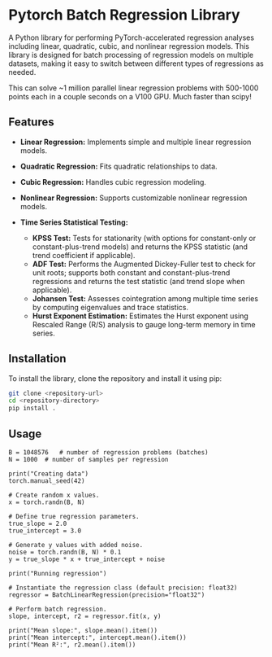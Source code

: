 # Pytorch Batch Regression Library

A Python library for performing PyTorch-accelerated regression analyses including linear, quadratic, cubic, and nonlinear regression models. This library is designed for batch processing of regression models on multiple datasets, making it easy to switch between different types of regressions as needed.

This can solve ~1 million parallel linear regression problems with 500-1000 points each in a couple seconds on a V100 GPU. Much faster than scipy!

## Features

- **Linear Regression:** Implements simple and multiple linear regression models.
- **Quadratic Regression:** Fits quadratic relationships to data.
- **Cubic Regression:** Handles cubic regression modeling.
- **Nonlinear Regression:** Supports customizable nonlinear regression models.

- **Time Series Statistical Testing:**
  - **KPSS Test:** Tests for stationarity (with options for constant-only or constant-plus-trend models) and returns the KPSS statistic (and trend coefficient if applicable).
  - **ADF Test:** Performs the Augmented Dickey-Fuller test to check for unit roots; supports both constant and constant-plus-trend regressions and returns the test statistic (and trend slope when applicable).
  - **Johansen Test:** Assesses cointegration among multiple time series by computing eigenvalues and trace statistics.
  - **Hurst Exponent Estimation:** Estimates the Hurst exponent using Rescaled Range (R/S) analysis to gauge long-term memory in time series.

## Installation

To install the library, clone the repository and install it using pip:

```bash
git clone <repository-url>
cd <repository-directory>
pip install .
```

## Usage

```
B = 1048576   # number of regression problems (batches)
N = 1000  # number of samples per regression

print("Creating data")
torch.manual_seed(42)

# Create random x values.
x = torch.randn(B, N)

# Define true regression parameters.
true_slope = 2.0
true_intercept = 3.0

# Generate y values with added noise.
noise = torch.randn(B, N) * 0.1
y = true_slope * x + true_intercept + noise

print("Running regression")

# Instantiate the regression class (default precision: float32)
regressor = BatchLinearRegression(precision="float32")

# Perform batch regression.
slope, intercept, r2 = regressor.fit(x, y)

print("Mean slope:", slope.mean().item())
print("Mean intercept:", intercept.mean().item())
print("Mean R²:", r2.mean().item())
```
